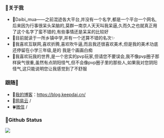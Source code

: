 ### 🎈关于我

- 🎃Daibi_mua——之前混迹各大平台,并没有一个名字,都是一个平台一个网名,后来因为行事很呆头呆脑的,莫群一南京人天天叫我呆逼,久而久之也就真正用了这个名字了蛮不错的,有些事情还是呆呆的比较好
- 👔目前就读于一所乡镇中学,并有一个还算不错的名次✨
- 🎨我喜欢互联网,喜欢折腾,喜欢吹牛逼,而且我还很喜欢美术,但是我的美术功底还停留在小学三年级,是的 我是个画画白痴
- 🎯我喜欢玩我的世界,是一个忠实的pvp玩家,但请您不要误会,我不像pvp圈子那样戾气很重,虽然有点阴阳怪气,但不会像pvp圈子里的那些人,如果我对您阴阳怪气,这只能说明您让我感觉到了不舒服

### 跟随👴
- 📖[我的博客](https://blog.keepdai.cn/)：https://blog.keepdai.cn/
- 🍻[网易云](https://music.163.com/#/user/home?id=1617933204) /
- 🍀[微信](https://cdn.jsdelivr.net/gh/Daibi-mua/cdn@main/weixin.jpg) /

### 🍼Github Status
![](https://github-readme-stats.vercel.app/api?username=Daibi-mua&show_icons=true&title_color=fffffc&icon_color=FFFFFF&text_color=FFFFFF&bg_color=2ec1ac)
